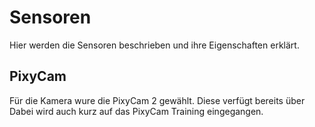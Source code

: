 # Sensoren
Hier werden die Sensoren beschrieben und ihre Eigenschaften erklärt.
## PixyCam
Für die Kamera wure die PixyCam 2 gewählt. Diese verfügt bereits über 
Dabei wird auch kurz auf das PixyCam Training eingegangen.
